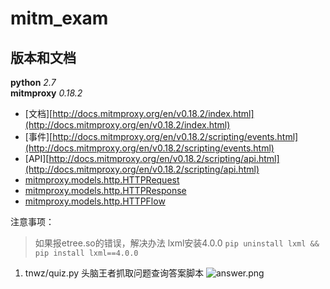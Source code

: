 # mitm_exam



## 版本和文档
**python** *2.7*  
**mitmproxy** *0.18.2*  
*   [文档][http://docs.mitmproxy.org/en/v0.18.2/index.html](http://docs.mitmproxy.org/en/v0.18.2/index.html)
*   [事件][http://docs.mitmproxy.org/en/v0.18.2/scripting/events.html](http://docs.mitmproxy.org/en/v0.18.2/scripting/events.html)
*   [API][http://docs.mitmproxy.org/en/v0.18.2/scripting/api.html](http://docs.mitmproxy.org/en/v0.18.2/scripting/api.html)
*   [mitmproxy.models.http.HTTPRequest](http://docs.mitmproxy.org/en/v0.18.2/scripting/api.html#mitmproxy.models.http.HTTPRequest)
*   [mitmproxy.models.http.HTTPResponse](http://docs.mitmproxy.org/en/v0.18.2/scripting/api.html#mitmproxy.models.http.HTTPResponse)
*   [mitmproxy.models.http.HTTPFlow](http://docs.mitmproxy.org/en/v0.18.2/scripting/api.html#mitmproxy.models.http.HTTPFlow)

注意事项：
>如果报etree.so的错误，解决办法 lxml安装4.0.0 `pip uninstall lxml && pip install lxml==4.0.0`

1. tnwz/quiz.py
	头脑王者抓取问题查询答案脚本
	![answer.png](http://upload-images.jianshu.io/upload_images/5941869-37a7251ef2168fe5.png?imageMogr2/auto-orient/strip%7CimageView2/2/w/1240)
